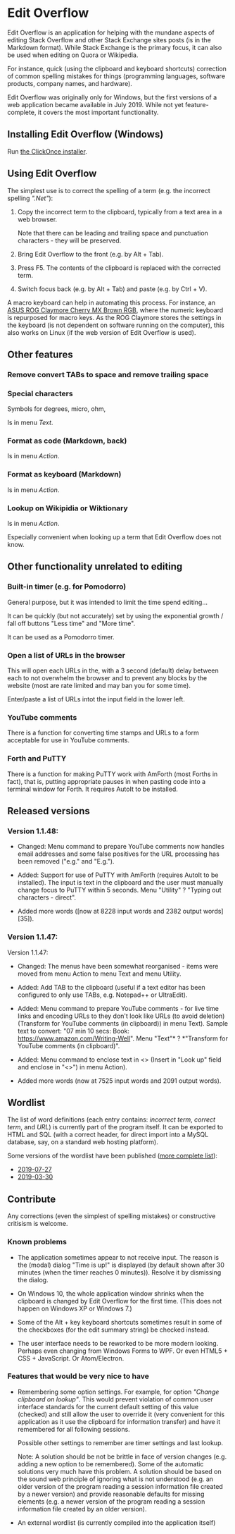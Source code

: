 # Edit Overflow

Edit Overflow is an application for helping with
the mundane aspects of editing Stack Overflow
and other Stack Exchange sites posts (is in the
Markdown format).
While Stack Exchange is the primary focus, it can also
be used when editing on Quora or Wikipedia.

For instance, quick (using the clipboard and keyboard
shortcuts) correction of common spelling mistakes for
things (programming languages, software products,
company names, and hardware).

Edit Overflow was originally only for Windows, but
the first versions of a web application became
available in July 2019. While not yet feature-complete,
it covers the most important functionality.


## Installing Edit Overflow (Windows)

Run [the ClickOnce installer][30].


## Using Edit Overflow

The simplest use is to correct the spelling of a term 
(e.g. the incorrect spelling *".Net"*):

1. Copy the incorrect term to the clipboard, typically from
   a text area in a web browser.

   Note that there can be leading and trailing space and
   punctuation characters - they will be preserved.

2. Bring Edit Overflow to the front (e.g. by Alt + Tab).

3. Press F5. The contents of the clipboard is
   replaced with the corrected term.

4. Switch focus back (e.g. by Alt + Tab) and
   paste (e.g. by Ctrl + V).

A macro keyboard can help in automating this process.
For instance, an [ASUS ROG Claymore Cherry MX Brown RGB][31], 
where the numeric keyboard is repurposed for macro keys. 
As the ROG Claymore stores the settings
in the keyboard (is not dependent on software running on
the computer), this also works on Linux (if the web version
of Edit Overflow is used).


## Other features

### Remove convert TABs to space and remove trailing space

### Special characters

Symbols for degrees, micro, ohm,

Is in menu *Text*.

### Format as code (Markdown, back)

Is in menu *Action*.

### Format as keyboard (Markdown)

Is in menu *Action*.

### Lookup on Wikipidia or Wiktionary

Is in menu *Action*.

Especially convenient when looking up a term
that Edit Overflow does not know.


## Other functionality unrelated to editing

### Built-in timer (e.g. for Pomodorro)

General purpose, but it was intended to limit the time
spend editing...

It can be quickly (but not accurately) set by using
the exponential growth / fall off buttons "Less time"
and "More time".

It can be used as a Pomodorro timer.


### Open a list of URLs in the browser

This will open each URLs in the, with a 3 second (default) delay
between each to not overwhelm the browser and to prevent any
blocks by the website (most are rate limited and may ban you
for some time).

Enter/paste a list of URLs intot the input field in the lower left.

### YouTube comments

There is a function for converting time stamps and URLs
to a form acceptable for use in YouTube comments.

### Forth and PuTTY

There is a function for making PuTTY work with AmForth (most Forths in fact),
that is, putting appropriate pauses in when pasting code into
a terminal window for Forth. It requires AutoIt to be installed.


## Released versions

### Version 1.1.48:


 * Changed: Menu command to prepare YouTube comments now handles
   email addresses and some false positives for the URL
   processing has been removed ("e.g." and "E.g.").

 * Added: Support for use of PuTTY with AmForth (requires AutoIt
   to be installed). The input is text in the clipboard and the
   user must manually change focus to PuTTY within 5 seconds.
   Menu "Utility" ? "Typing out characters - direct".

 * Added more words ([now at 8228 input words and 2382 output words][35]).

### Version 1.1.47:

Version 1.1.47:

 * Changed: The menus have been somewhat reorganised - items were
   moved from menu Action to menu Text and menu Utility.

 * Added: Add TAB to the clipboard (useful if a text editor has
   been configured to only use TABs, e.g. Notepad++ or UltraEdit).

 * Added: Menu command to prepare YouTube comments - for live time
   links and encoding URLs to they don't look like URLs (to avoid
   deletion) (Transform for YouTube comments (in clipboard)) in
   menu Text).
   Sample text to convert: "07 min 10 secs:
   Book: https://www.amazon.com/Writing-Well".
   Menu "Text"* ? *"Transform for YouTube comments (in clipboard)".

 * Added: Menu command to enclose text in <> (Insert in "Look up"
   field and enclose in "<>") in menu Action).

 * Added more words (now at 7525 input words and 2091 output words).


## Wordlist

The list of word definitions (each entry contains: 
*incorrect term*, *correct term*, and *URL*) 
is currently part of the program itself. It can be
exported to HTML and SQL (with a correct header, for 
direct import into a MySQL database, say, on a standard
web hosting platform).

Some versions of the wordlist have been published 
([more complete list][40]):

 * [2019-07-27][135]
 * [2019-03-30][134]


## Contribute

Any corrections (even the simplest of spelling mistakes)
or constructive critisism is welcome.


### Known problems

 * The application sometimes appear to not receive input.
   The reason is the (modal) dialog "Time is up!" is
   displayed (by default shown after 30 minutes (when
   the timer reaches 0 minutes)).
   Resolve it by dismissing the dialog.

 * On Windows 10, the whole application window shrinks
   when the clipboard is changed by Edit Overflow for
   the first time. (This does not happen on Windows XP
   or Windows 7.)

 * Some of the Alt + key keyboard shortcuts sometimes result
   in some of the checkboxes (for the edit summary string)
   be checked instead.

 * The user interface needs to be reworked to be more
   modern looking. Perhaps even changing from
   Windows Forms to WPF. Or even HTML5 + CSS + JavaScript.
   Or Atom/Electron.


### Features that would be very nice to have

 
 * Remembering some option settings. 
   For example, for option *"Change clipboard on lookup"*.
   This would prevent violation of common user interface standards for the 
   current default setting of this value (checked) and still allow the user to
   override it (very convenient for this application as it use 
   the clipboard for information transfer) and have it remembered for all
   following sessions.
   
    Possible other settings to remember are timer settings and last lookup.

    Note: A solution should be not be brittle in face of version changes 
    (e.g. adding a new option to be remembered). Some of the automatic
    solutions very much have this problem. A solution should be based on the
    sound web principle of ignoring what is not understood (e.g. an 
    older version of the program reading a session information file 
    created by a newer version) and provide reasonable defaults for 
    missing elements (e.g. a newer version of the program reading a session
    information file created by an older version).

 * An external wordlist (is currently compiled into the application itself)

<!-- References --> 

  [30]: http://hmf-tech.com/EditOverflow/setup.exe
  [31]: https://www.asus.com/us/Keyboards-Mice/ROG-Claymore-Core/

  [40]: http://pmortensen.eu/

  [135]: http://pmortensen.eu/EditOverflow/_Wordlist/EditOverflowList_2019-07-27.html
  [134]: http://pmortensen.eu/EditOverflow/_Wordlist/EditOverflowList_2019-03-30.html


